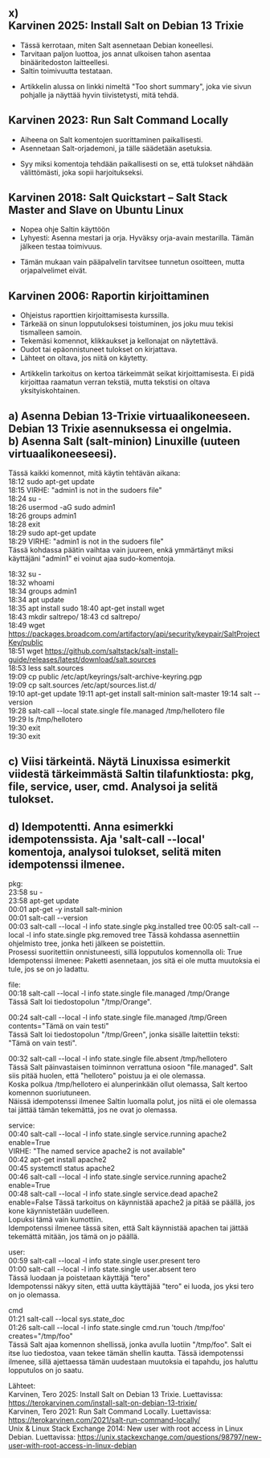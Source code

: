 x)  
Karvinen 2025: Install Salt on Debian 13 Trixie  
-
- Tässä kerrotaan, miten Salt asennetaan Debian koneellesi.
- Tarvitaan paljon luottoa, jos annat ulkoisen tahon asentaa binääritedoston laitteellesi.
- Saltin toimivuutta testataan.
+ Artikkelin alussa on linkki nimeltä "Too short summary", joka vie sivun pohjalle ja näyttää hyvin tiivistetysti, mitä tehdä.

Karvinen 2023: Run Salt Command Locally  
-
- Aiheena on Salt komentojen suorittaminen paikallisesti.
- Asennetaan Salt-orjademoni, ja tälle säädetään asetuksia.
+ Syy miksi komentoja tehdään paikallisesti on se, että tulokset nähdään välittömästi, joka sopii harjoitukseksi.

Karvinen 2018: Salt Quickstart – Salt Stack Master and Slave on Ubuntu Linux  
-
- Nopea ohje Saltin käyttöön
- Lyhyesti: Asenna mestari ja orja. Hyväksy orja-avain mestarilla. Tämän jälkeen testaa toimivuus.
+ Tämän mukaan vain pääpalvelin tarvitsee tunnetun osoitteen, mutta orjapalvelimet eivät.

Karvinen 2006: Raportin kirjoittaminen  
-
- Ohjeistus raporttien kirjoittamisesta kurssilla.
- Tärkeää on sinun lopputuloksesi toistuminen, jos joku muu tekisi tismalleen samoin.
- Tekemäsi komennot, klikkaukset ja kellonajat on näytettävä.
- Oudot tai epäonnistuneet tulokset on kirjattava.
- Lähteet on oltava, jos niitä on käytetty.
+ Artikkelin tarkoitus on kertoa tärkeimmät seikat kirjoittamisesta. Ei pidä kirjoittaa raamatun verran tekstiä, mutta tekstisi on oltava yksityiskohtainen.

a) Asenna Debian 13-Trixie virtuaalikoneeseen. Debian 13 Trixie asennuksessa ei ongelmia.  
b) Asenna Salt (salt-minion) Linuxille (uuteen virtuaalikoneeseesi).  
-
Tässä kaikki komennot, mitä käytin tehtävän aikana:  
18:12 sudo apt-get update  
18:15 VIRHE: "admin1 is not in the sudoers file"  
18:24 su -  
18:26 usermod -aG sudo admin1  
18:26 groups admin1  
18:28 exit  
18:29 sudo apt-get update  
18:29 VIRHE: "admin1 is not in the sudoers file"  
Tässä kohdassa päätin vaihtaa vain juureen, enkä ymmärtänyt miksi käyttäjäni "admin1" ei voinut ajaa sudo-komentoja.  

18:32 su -  
18:32 whoami  
18:34 groups admin1  
18:34 apt update  
18:35 apt install sudo
18:40 apt-get install wget  
18:43 mkdir saltrepo/ 
18:43 cd saltrepo/  
18:49 wget https://packages.broadcom.com/artifactory/api/security/keypair/SaltProjectKey/public  
18:51 wget https://github.com/saltstack/salt-install-guide/releases/latest/download/salt.sources  
18:53 less salt.sources  
19:09 cp public /etc/apt/keyrings/salt-archive-keyring.pgp  
19:09 cp salt.sources /etc/apt/sources.list.d/  
19:10 apt-get update
19:11 apt-get install salt-minion salt-master
19:14 salt --version  
19:28 salt-call --local state.single file.managed /tmp/hellotero file  
19:29 ls /tmp/hellotero  
19:30 exit  
19:30 exit  

c) Viisi tärkeintä. Näytä Linuxissa esimerkit viidestä tärkeimmästä Saltin tilafunktiosta: pkg, file, service, user, cmd. Analysoi ja selitä tulokset.  
-
d) Idempotentti. Anna esimerkki idempotenssista. Aja 'salt-call --local' komentoja, analysoi tulokset, selitä miten idempotenssi ilmenee.  
-

pkg:  
23:58 su -  
23:58 apt-get update  
00:01 apt-get -y install salt-minion  
00:01 salt-call --version  
00:03 salt-call --local -l info state.single pkg.installed tree
00:05  salt-call --local -l info state.single pkg.removed tree
Tässä kohdassa asennettiin  ohjelmisto tree, jonka heti jälkeen se poistettiin.  
Prosessi suoritettiin onnistuneesti, sillä lopputulos komennolla oli: True
Idempotenssi ilmenee: Paketti asennetaan, jos sitä ei ole mutta muutoksia ei tule, jos se on jo ladattu.

file:  
00:18 salt-call --local -l info state.single file.managed /tmp/Orange  
Tässä Salt loi tiedostopolun "/tmp/Orange".  

00:24 salt-call --local -l info state.single file.managed /tmp/Green contents="Tämä on vain testi"  
Tässä Salt loi tiedostopolun "/tmp/Green", jonka sisälle laitettiin teksti: "Tämä on vain testi". 

00:32 salt-call --local -l info state.single file.absent /tmp/hellotero  
Tässä Salt päinvastaisen toiminnon verrattuna osioon "file.managed". Salt siis pitää huolen, että "hellotero" poistuu ja ei ole olemassa.  
Koska polkua /tmp/hellotero ei alunperinkään ollut olemassa, Salt kertoo komennon suoriutuneen.  
Näissä idempotenssi ilmenee Saltin luomalla polut, jos niitä ei ole olemassa tai jättää tämän tekemättä, jos ne ovat jo olemassa.

service:  
00:40 salt-call --local -l info state.single service.running apache2 enable=True  
VIRHE: "The named service apache2 is not available"  
00:42 apt-get install apache2  
00:45 systemctl status apache2  
00:46 salt-call --local -l info state.single service.running apache2 enable=True  
00:48 salt-call --local -l info state.single service.dead apache2 enable=False
Tässä tarkoitus on käynnistää apache2 ja pitää se päällä, jos kone käynnistetään uudelleen.  
Lopuksi tämä vain kumottiin.  
Idempotenssi ilmenee tässä siten, että Salt käynnistää apachen tai jättää tekemättä mitään, jos tämä on jo päällä.

user:  
00:59 salt-call --local -l info state.single user.present tero  
01:00 salt-call --local -l info state.single user.absent tero  
Tässä luodaan ja poistetaan käyttäjä "tero"  
Idempotenssi näkyy siten, että uutta käyttäjää "tero" ei luoda, jos yksi tero on jo olemassa.

cmd  
01:21 salt-call --local sys.state_doc  
01:26 salt-call --local -l info state.single cmd.run 'touch /tmp/foo' creates="/tmp/foo"  
Tässä Salt ajaa komennon shellissä, jonka avulla luotiin "/tmp/foo". Salt ei itse luo tiedostoa, vaan tekee tämän shellin kautta.
Tässä idempotenssi ilmenee, sillä ajettaessa tämän uudestaan muutoksia ei tapahdu, jos haluttu lopputulos on jo saatu.  

Lähteet:  
Karvinen, Tero 2025: Install Salt on Debian 13 Trixie. Luettavissa: https://terokarvinen.com/install-salt-on-debian-13-trixie/  
Karvinen, Tero 2021: Run Salt Command Locally. Luettavissa: https://terokarvinen.com/2021/salt-run-command-locally/  
Unix & Linux Stack Exchange 2014: New user with root access in Linux Debian. Luettavissa: https://unix.stackexchange.com/questions/98797/new-user-with-root-access-in-linux-debian  
